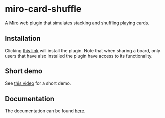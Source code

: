 # miro-card-shuffle

A [Miro](https://miro.com) web plugin that simulates stacking and shuffling playing cards. 

## Installation

Clicking [this link](https://miro.com/oauth/authorize/?response_type=token&client_id=3074457352387495306&redirect_uri=https%3A%2F%2Fblauwe-lucht.nl%2Fmiro%2Fauth-success.html) will install the plugin. Note that when sharing a board, only users that have also installed the plugin have access to its functionality.

## Short demo

See [this video](https://vimeo.com/489767385) for a short demo.

## Documentation

The documentation can be found [here](https://todo).
